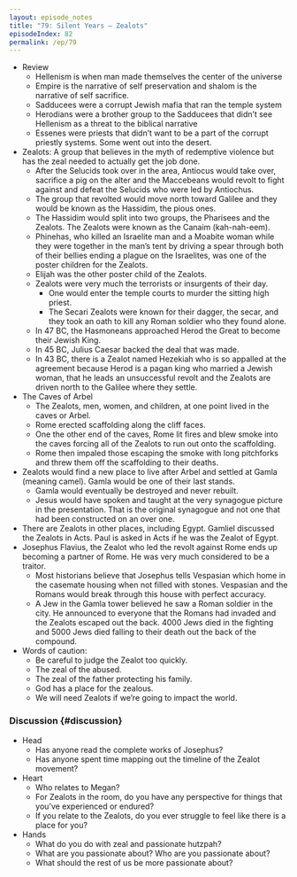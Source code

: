 ```yaml
---
layout: episode_notes
title: "79: Silent Years — Zealots"
episodeIndex: 82
permalink: /ep/79
---
```


- Review
  - Hellenism is when man made themselves the center of the universe
  - Empire is the narrative of self preservation and shalom is the narrative of self sacrifice.
  - Sadducees were a corrupt Jewish mafia that ran the temple system
  - Herodians were a brother group to the Sadducees that didn’t see Hellenism as a threat to the biblical narrative
  - Essenes were priests that didn’t want to be a part of the corrupt priestly systems. Some went out into the desert.
- Zealots: A group that believes in the myth of redemptive violence but has the zeal needed to actually get the job done.
  - After the Selucids took over in the area, Antiocus would take over, sacrifice a pig on the alter and the Maccebeans would revolt to fight against and defeat the Selucids who were led by Antiochus. 
  - The group that revolted would move north toward Galilee and they would be known as the Hassidim, the pious ones.
  - The Hassidim would split into two groups, the Pharisees and the Zealots. The Zealots were known as the Canaim (kah-nah-eem).
  - Phinehas, who killed an Israelite man and a Moabite woman while they were together in the man’s tent by driving a spear through both of their bellies ending a plague on the Israelites, was one of the poster children for the Zealots. 
  - Elijah was the other poster child of the Zealots.
  - Zealots were very much the terrorists or insurgents of their day.
    - One would enter the temple courts to murder the sitting high priest.
    - The Secari Zealots were known for their dagger, the secar, and they took an oath to kill any Roman soldier who they found alone.
  - In 47 BC, the Hasmoneans approached Herod the Great to become their Jewish King. 
  - In 45 BC, Julius Caesar backed the deal that was made.
  - In 43 BC, there is a Zealot named Hezekiah who is so appalled at the agreement because Herod is a pagan king who married a Jewish woman, that he leads an unsuccessful revolt and the Zealots are driven north to the Galilee where they settle.
- The Caves of Arbel
  - The Zealots, men, women, and children, at one point lived in the caves or Arbel.
  - Rome erected scaffolding along the cliff faces. 
  - One the other end of the caves, Rome lit fires and blew smoke into the caves forcing all of the Zealots to run out onto the scaffolding. 
  - Rome then impaled those escaping the smoke with long pitchforks and threw them off the scaffolding to their deaths. 
- Zealots would find a new place to live after Arbel and settled at Gamla (meaning camel). Gamla would be one of their last stands.
  - Gamla would eventually be destroyed and never rebuilt.
  - Jesus would have spoken and taught at the very synagogue picture in the presentation. That is the original synagogue and not one that had been constructed on an over one.
- There are Zealots in other places, including Egypt. Gamliel discussed the Zealots in Acts. Paul is asked in Acts if he was the Zealot of Egypt.
- Josephus Flavius, the Zealot who led the revolt against Rome ends up becoming a partner of Rome. He was very much considered to be a traitor.
  - Most historians believe that Josephus tells Vespasian which home in the casemate housing when not filled with stones. Vespasian and the Romans would break through this house with perfect accuracy.
  - A Jew in the Gamla tower believed he saw a Roman soldier in the city. He announced to everyone that the Romans had invaded and the Zealots escaped out the back. 4000 Jews died in the fighting and 5000 Jews died falling to their death out the back of the compound.
- Words of caution:
  - Be careful to judge the Zealot too quickly. 
  - The zeal of the abused.
  - The zeal of the father protecting his family.
  - God has a place for the zealous.
  - We will need Zealots if we’re going to impact the world.

### Discussion {#discussion}

- Head
  - Has anyone read the complete works of Josephus?
  - Has anyone spent time mapping out the timeline of the Zealot movement?
- Heart
  - Who relates to Megan?
  - For Zealots in the room, do you have any perspective for things that you’ve experienced or endured?
  - If you relate to the Zealots, do you ever struggle to feel like there is a place for you?
- Hands
  - What do you do with zeal and passionate hutzpah?
  - What are you passionate about? Who are you passionate about?
  - What should the rest of us be more passionate about?
